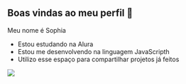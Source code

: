 ## Boas vindas ao meu perfil 🌟

Meu nome é Sophia 

- Estou estudando na Alura
- Estou me desenvolvendo na linguagem JavaScripth
- Utilizo esse espaço para compartilhar projetos já feitos

![](https://media1.tenor.com/m/0adJw_9ag28AAAAC/tcoaal-thecoffinofandyandleyley.gif)
